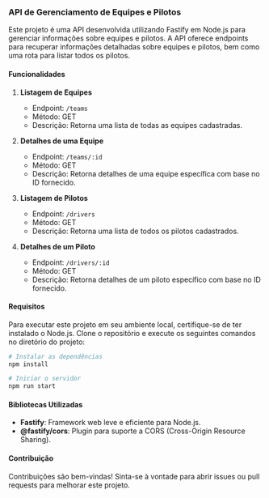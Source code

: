 ### API de Gerenciamento de Equipes e Pilotos

Este projeto é uma API desenvolvida utilizando Fastify em Node.js para gerenciar informações sobre equipes e pilotos. A API oferece endpoints para recuperar informações detalhadas sobre equipes e pilotos, bem como uma rota para listar todos os pilotos.

#### Funcionalidades

1. **Listagem de Equipes**
   - Endpoint: `/teams`
   - Método: GET
   - Descrição: Retorna uma lista de todas as equipes cadastradas.

2. **Detalhes de uma Equipe**
   - Endpoint: `/teams/:id`
   - Método: GET
   - Descrição: Retorna detalhes de uma equipe específica com base no ID fornecido.

3. **Listagem de Pilotos**
   - Endpoint: `/drivers`
   - Método: GET
   - Descrição: Retorna uma lista de todos os pilotos cadastrados.

4. **Detalhes de um Piloto**
   - Endpoint: `/drivers/:id`
   - Método: GET
   - Descrição: Retorna detalhes de um piloto específico com base no ID fornecido.


#### Requisitos

Para executar este projeto em seu ambiente local, certifique-se de ter instalado o Node.js. Clone o repositório e execute os seguintes comandos no diretório do projeto:

```bash
# Instalar as dependências
npm install

# Iniciar o servidor
npm run start
```

#### Bibliotecas Utilizadas

- **Fastify**: Framework web leve e eficiente para Node.js.
- **@fastify/cors**: Plugin para suporte a CORS (Cross-Origin Resource Sharing).

#### Contribuição

Contribuições são bem-vindas! Sinta-se à vontade para abrir issues ou pull requests para melhorar este projeto.

